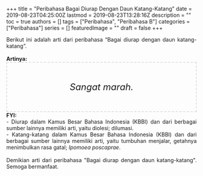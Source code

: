 +++
title = "Peribahasa Bagai Diurap Dengan Daun Katang-Katang"
date = 2019-08-23T04:25:00Z
lastmod = 2019-08-23T13:28:16Z
description = ""
toc = true
authors = []
tags = ["Peribahasa", "Peribahasa B"]
categories = ["Peribahasa"]
series = []
featuredImage = ""
draft = false
+++

<div dir="ltr" style="text-align: left;" trbidi="on"><div style="text-align: justify;">Berikut ini adalah arti dari peribahasa “Bagai diurap dengan daun katang-katang”.</div><br /><div style="text-align: justify;"><b>Artinya:</b></div><div style="border: 2px dashed #ddd; font-size: 24px; height: auto; margin: 0 auto; padding: 50px; text-align: center; width: auto;"><i>Sangat marah.</i></div><div style="text-align: justify;"><b>FYI:</b><br />- Diurap dalam Kamus Besar Bahasa Indonesia (KBBI) dan dari berbagai sumber lainnya memiliki arti, yaitu diolesi; dilumasi.<br />- Katang-katang dalam Kamus Besar Bahasa Indonesia (KBBI) dan dari berbagai sumber lainnya memiliki arti, yaitu tumbuhan menjalar, getahnya menimbulkan rasa gatal; <i>Ipomoea poscaprae</i>.<br /><br /></div><div style="text-align: justify;">Demikian arti dari peribahasa "Bagai diurap dengan daun katang-katang". Semoga bermanfaat.</div></div>

